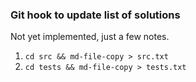 ### Git hook to update list of solutions

Not yet implemented, just a few notes.

1. `cd src && md-file-copy > src.txt`
2. `cd tests && md-file-copy > tests.txt`